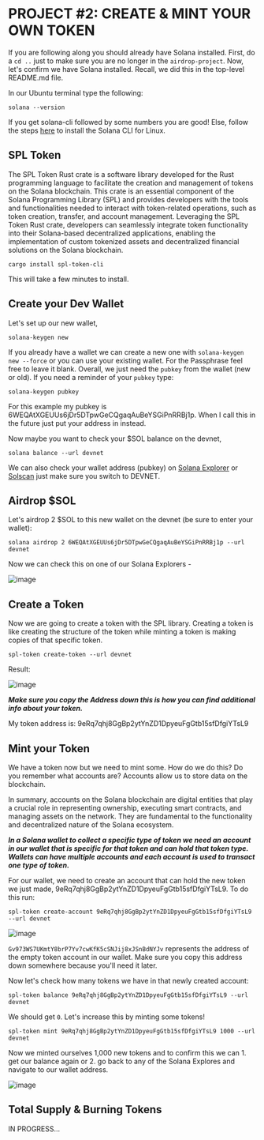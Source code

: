# PROJECT #2: CREATE & MINT YOUR OWN TOKEN

If you are following along you should already have Solana installed. 
First, do a `cd ..` just to make sure you are no longer in the `airdrop-project`. 
Now, let's confirm we have Solana installed. Recall, we did this in the top-level README.md file.

In our Ubuntu terminal type the following:

```
solana --version
```

If you get solana-cli followed by some numbers you are good! Else, follow the steps [here](https://docs.solana.com/cli/install-solana-cli-tools#use-solanas-install-tool) to install the Solana CLI for Linux. 

## SPL Token 

The SPL Token Rust crate is a software library developed for the Rust programming language to facilitate the creation and management of tokens on the Solana blockchain. This crate is an essential component of the Solana Programming Library (SPL) and provides developers with the tools and functionalities needed to interact with token-related operations, such as token creation, transfer, and account management. Leveraging the SPL Token Rust crate, developers can seamlessly integrate token functionality into their Solana-based decentralized applications, enabling the implementation of custom tokenized assets and decentralized financial solutions on the Solana blockchain.

```
cargo install spl-token-cli
```

This will take a few minutes to install.

## Create your Dev Wallet 

Let's set up our new wallet,

```
solana-keygen new
```

If you already have a wallet we can create a new one with `solana-keygen new --force` or you can use your existing wallet. For the Passphrase feel free to leave it blank. 
Overall, we just need the `pubkey` from the wallet (new or old). If you need a reminder of your `pubkey` type:

```
solana-keygen pubkey
```

For this example my pubkey is 6WEQAtXGEUUs6jDr5DTpwGeCQgaqAuBeYSGiPnRRBj1p. When I call this in the future just put your address in instead. 

Now maybe you want to check your $SOL balance on the devnet,

```
solana balance --url devnet
```

We can also check your wallet address (pubkey) on [Solana Explorer](https://explorer.solana.com/?cluster=devnet) or [Solscan](https://solscan.io/?cluster=devnet) just make sure you switch to DEVNET.

## Airdrop $SOL

Let's airdrop 2 $SOL to this new wallet on the devnet (be sure to enter your wallet):

```
solana airdrop 2 6WEQAtXGEUUs6jDr5DTpwGeCQgaqAuBeYSGiPnRRBj1p --url devnet
```

Now we can check this on one of our Solana Explorers -

![image](https://github.com/jvick1/Intro_to_SOL/assets/32043066/b708fce6-8874-412f-ae60-c120afd74969)

## Create a Token

Now we are going to create a token with the SPL library. Creating a token is like creating the structure of the token while minting a token is making copies of that specific token. 

```
spl-token create-token --url devnet
```

Result:

![image](https://github.com/jvick1/Intro_to_SOL/assets/32043066/e290f80e-1966-4d3f-a55c-b660643399d3)

***Make sure you copy the Address down this is how you can find additional info about your token.***

My token address is: 9eRq7qhj8GgBp2ytYnZD1DpyeuFgGtb15sfDfgiYTsL9

## Mint your Token

We have a token now but we need to mint some. How do we do this? Do you remember what accounts are? Accounts allow us to store data on the blockchain.

In summary, accounts on the Solana blockchain are digital entities that play a crucial role in representing ownership, executing smart contracts, and managing assets on the network. They are fundamental to the functionality and decentralized nature of the Solana ecosystem.

***In a Solana wallet to collect a specific type of token we need an account in our wallet that is specific for that token and can hold that token type. Wallets can have multiple accounts and each account is used to transact one type of token.***   

For our wallet, we need to create an account that can hold the new token we just made, 9eRq7qhj8GgBp2ytYnZD1DpyeuFgGtb15sfDfgiYTsL9. 
To do this run:

```
spl-token create-account 9eRq7qhj8GgBp2ytYnZD1DpyeuFgGtb15sfDfgiYTsL9 --url devnet
```

![image](https://github.com/jvick1/Rust_Intro/assets/32043066/04ac2f80-3327-4c7e-95a9-90ef86ed6797)

`Gv973WS7UKmtY8brP7Yv7cwKfK5cSNJij8xJSnBdNYJv` represents the address of the empty token account in our wallet. 
Make sure you copy this address down somewhere because you'll need it later.

Now let's check how many tokens we have in that newly created account:

```
spl-token balance 9eRq7qhj8GgBp2ytYnZD1DpyeuFgGtb15sfDfgiYTsL9 --url devnet
```

We should get `0`. Let's increase this by minting some tokens!

```
spl-token mint 9eRq7qhj8GgBp2ytYnZD1DpyeuFgGtb15sfDfgiYTsL9 1000 --url devnet
```

Now we minted ourselves 1,000 new tokens and to confirm this we can 1. get our balance again or 2. go back to any of the Solana Explores and navigate to our wallet address. 

![image](https://github.com/jvick1/Rust_Intro/assets/32043066/169fbb52-9369-4cab-adcc-f9b34b27be9d)

## Total Supply & Burning Tokens

IN PROGRESS...
